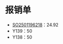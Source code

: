 # 报销单

- [SO2501196218](https://order.szlcsc.com/member/order/details.html?uuid=C89B4B9A88A5ED6168C7465B866A230F)：24.92
- Y139：50
- Y138：50